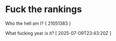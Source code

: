 # Fuck the rankings

Who the hell am I?
{ 21051383 }

What fucking year is it?
[ 2025-07-09T23:43:20Z ]

